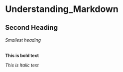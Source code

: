 # Understanding_Markdown

## Second Heading

###### Smallest heading

**This is bold text**

*This is Italic text*
